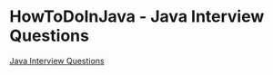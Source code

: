 # HowToDoInJava  - Java Interview Questions

[Java Interview Questions](https://howtodoinjava.com/java-interview-questions/)


